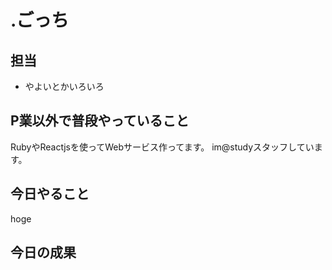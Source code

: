 # .ごっち

## 担当

- やよいとかいろいろ

## P業以外で普段やっていること

RubyやReactjsを使ってWebサービス作ってます。
im@studyスタッフしています。

## 今日やること

hoge

## 今日の成果
